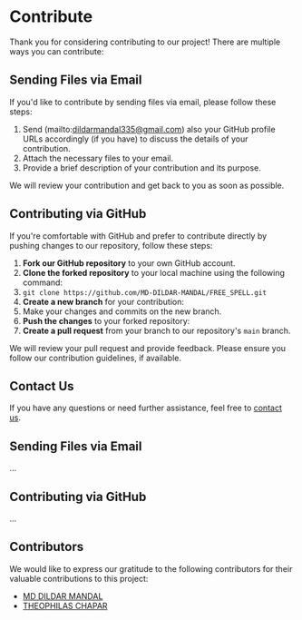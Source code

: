 # Contribute

Thank you for considering contributing to our project! There are multiple ways you can contribute:

## Sending Files via Email

If you'd like to contribute by sending files via email, please follow these steps:

1. Send (mailto:dildarmandal335@gmail.com) also your GitHub profile URLs accordingly (if you have) to discuss the details of your contribution.
2. Attach the necessary files to your email.
3. Provide a brief description of your contribution and its purpose.

We will review your contribution and get back to you as soon as possible.

## Contributing via GitHub

If you're comfortable with GitHub and prefer to contribute directly by pushing changes to our repository, follow these steps:

1. **Fork our GitHub repository** to your own GitHub account.
2. **Clone the forked repository** to your local machine using the following command:
3. `git clone https://github.com/MD-DILDAR-MANDAL/FREE_SPELL.git`
4. **Create a new branch** for your contribution: 
5. Make your changes and commits on the new branch.
5. **Push the changes** to your forked repository:
6. **Create a pull request** from your branch to our repository's `main` branch.

We will review your pull request and provide feedback. Please ensure you follow our contribution guidelines, if available.

## Contact Us

If you have any questions or need further assistance, feel free to [contact us](mailto:dildarmandal335@gmail.com).


## Sending Files via Email
...

## Contributing via GitHub
...

## Contributors

We would like to express our gratitude to the following contributors for their valuable contributions to this project:

- [MD DILDAR MANDAL](https://github.com/MD-DILDAR-MANDAL)
- [THEOPHILAS CHAPAR](https://github.com/Tchap123)
